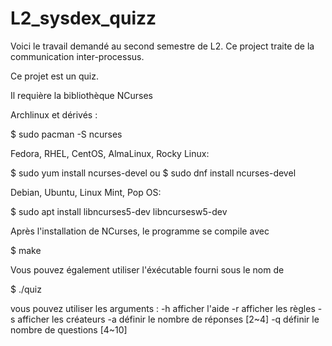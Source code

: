 # L2_sysdex_quizz
Voici le travail demandé au second semestre de L2. 
Ce project traite de la communication inter-processus.

Ce projet est un quiz. 

Il requière la bibliothèque NCurses


Archlinux et dérivés :

$ sudo pacman -S ncurses


Fedora, RHEL, CentOS, AlmaLinux, Rocky Linux:

$ sudo yum install ncurses-devel
ou
$ sudo dnf install ncurses-devel


Debian, Ubuntu, Linux Mint, Pop OS:

$ sudo apt install libncurses5-dev libncursesw5-dev


Après l'installation de NCurses, le programme se compile avec

$ make

Vous pouvez également utiliser l'éxécutable fourni sous le nom de 

$ ./quiz

vous pouvez utiliser les arguments :
 -h afficher l'aide
 -r afficher les règles
 -s afficher les créateurs
 -a définir le nombre de réponses [2~4]
 -q définir le nombre de questions [4~10]
